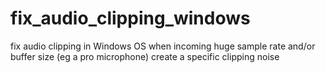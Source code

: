 # fix_audio_clipping_windows
fix audio clipping in Windows OS when incoming huge sample rate and/or buffer size (eg a pro microphone) create a specific clipping noise
